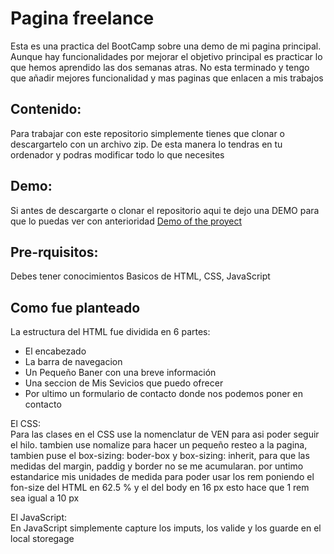 # Pagina freelance

Esta es una practica del BootCamp sobre una demo de mi pagina principal. Aunque hay funcionalidades por mejorar el objetivo principal es practicar lo que hemos aprendido las dos semanas atras. No esta terminado y tengo que añadir mejores funcionalidad  y mas paginas que enlacen a mis trabajos 

## Contenido:

Para trabajar con este repositorio simplemente tienes que clonar o descargartelo con un archivo zip. De esta manera lo tendras en tu ordenador y podras modificar todo lo que necesites 

## Demo:

Si antes de descargarte o clonar el repositorio aqui te dejo una DEMO para que lo puedas ver con anterioridad 
[Demo of the proyect](https://manuemendoza.github.io/paginafreelance/#)

## Pre-rquisitos:

Debes tener conocimientos Basicos de HTML, CSS, JavaScript
## Como fue planteado

La estructura del HTML fue dividida en 6 partes:

* El encabezado 
* La barra de navegacion
* Un Pequeño Baner con una breve información
* Una seccion de Mis Sevicios que puedo ofrecer 
* Por ultimo un formulario de contacto donde nos podemos poner en contacto

El CSS:
<br>
Para las clases en el CSS use la nomenclatur de VEN para asi poder seguir el hilo. 
tambien use nomalize para hacer un pequeño resteo a la pagina, tambien puse el box-sizing: boder-box y box-sizing: inherit, para que las medidas del margin, paddig  y border no se me acumularan. por untimo estandarice mis unidades de medida para poder usar los rem poniendo el fon-size del HTML en 62.5 % y el del body en 16 px esto hace que 1 rem sea igual a 10 px

El JavaScript:
<br>
En JavaScript simplemente capture los imputs, los valide y los guarde en el local storegage
